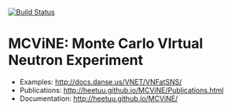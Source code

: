 [![Build Status](https://travis-ci.org/heetuu/MCViNE.svg?branch=master)](https://travis-ci.org/heetuu/MCViNE) 

# MCViNE: Monte Carlo VIrtual Neutron Experiment
* Examples: http://docs.danse.us/VNET/VNFatSNS/
* Publications: http://heetuu.github.io/MCViNE/Publications.html
* Documentation: http://heetuu.github.io/MCViNE/
